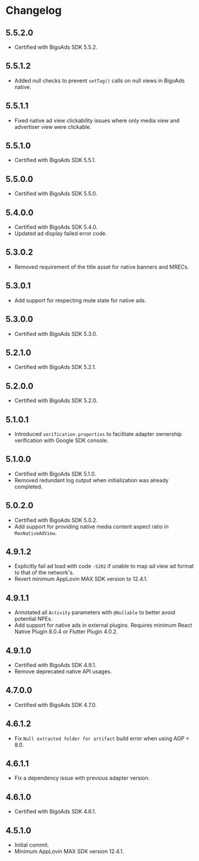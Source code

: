 # Changelog

## 5.5.2.0
* Certified with BigoAds SDK 5.5.2.

## 5.5.1.2
* Added null checks to prevent `setTag()` calls on null views in BigoAds native.

## 5.5.1.1
* Fixed native ad view clickability issues where only media view and advertiser view were clickable.

## 5.5.1.0
* Certified with BigoAds SDK 5.5.1.

## 5.5.0.0
* Certified with BigoAds SDK 5.5.0.

## 5.4.0.0
* Certified with BigoAds SDK 5.4.0.
* Updated ad display failed error code.

## 5.3.0.2
* Removed requirement of the title asset for native banners and MRECs.

## 5.3.0.1
* Add support for respecting mute state for native ads.

## 5.3.0.0
* Certified with BigoAds SDK 5.3.0.

## 5.2.1.0
* Certified with BigoAds SDK 5.2.1.

## 5.2.0.0
* Certified with BigoAds SDK 5.2.0.

## 5.1.0.1
* Introduced `verification.properties` to facilitate adapter ownership verification with Google SDK console.

## 5.1.0.0
* Certified with BigoAds SDK 5.1.0.
* Removed redundant log output when initialization was already completed.

## 5.0.2.0
* Certified with BigoAds SDK 5.0.2.
* Add support for providing native media content aspect ratio in `MaxNativeAdView`.

## 4.9.1.2
* Explicitly fail ad load with code `-5202` if unable to map ad view ad format to that of the network's.
* Revert minimum AppLovin MAX SDK version to 12.4.1.

## 4.9.1.1
* Annotated all `Activity` parameters with `@Nullable` to better avoid potential NPEs.
* Add support for native ads in external plugins. Requires minimum React Native Plugin 8.0.4 or Flutter Plugin 4.0.2.

## 4.9.1.0
* Certified with BigoAds SDK 4.9.1.
* Remove deprecated native API usages.

## 4.7.0.0
* Certified with BigoAds SDK 4.7.0.

## 4.6.1.2
* Fix `Null extracted folder for artifact` build error when using AGP < 8.0.

## 4.6.1.1
* Fix a dependency issue with previous adapter version.

## 4.6.1.0
* Certified with BigoAds SDK 4.6.1.

## 4.5.1.0
* Initial commit.
* Minimum AppLovin MAX SDK version 12.4.1.
